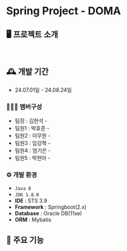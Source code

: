 # Spring Project - DOMA



## 🖥️ 프로젝트 소개
 
<br>

## 🕰️ 개발 기간
* 24.07.01일 - 24.08.24일

### 🧑‍🤝‍🧑 맴버구성
 - 팀장  : 김현석 -  
 - 팀원1 : 박효준 -  
 - 팀원2 : 이무원 -  
 - 팀원3 : 임강혁 -  
 - 팀원4 : 엄기은 -  
 - 팀원5 : 박현아 -  
### ⚙️ 개발 환경
- `Java 8`
- `JDK 1.8.0`
- **IDE** : STS 3.9
- **Framework** : Springboot(2.x)
- **Database** : Oracle DB(11xe)
- **ORM** : Mybatis

## 📌 주요 기능
